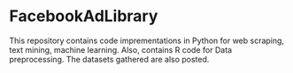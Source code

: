 # FacebookAdLibrary
This repository contains code imprementations in Python for web scraping, text mining, machine learning. Also, contains R code for Data preprocessing. The datasets gathered are also posted.
